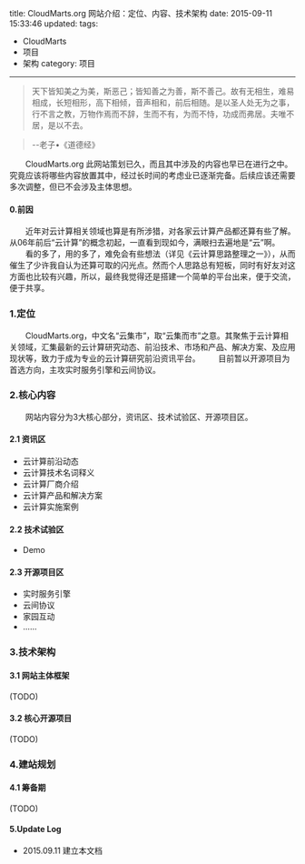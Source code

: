 title: CloudMarts.org 网站介绍：定位、内容、技术架构
date: 2015-09-11 15:33:46
updated:
tags:
- CloudMarts
- 项目
- 架构
category: 项目
---
> 天下皆知美之为美，斯恶己；皆知善之为善，斯不善己。故有无相生，难易相成，长短相形，高下相倾，音声相和，前后相随。是以圣人处无为之事，行不言之教，万物作焉而不辞，生而不有，为而不恃，功成而弗居。夫唯不居，是以不去。

> --老子•《道德经》

　　CloudMarts.org 此网站策划已久，而且其中涉及的内容也早已在进行之中。究竟应该将哪些内容放置其中，经过长时间的考虑业已逐渐完备。后续应该还需要多次调整，但已不会涉及主体思想。

#### 0.前因
　　近年对云计算相关领域也算是有所涉猎，对各家云计算产品都还算有些了解。从06年前后“云计算”的概念初起，一直看到现如今，满眼扫去遍地是“云”啊。
　　看的多了，用的多了，难免会有些想法（详见《云计算思路整理之一》），从而催生了少许我自认为还算可取的闪光点。然而个人思路总有短板，同时有好友对这方面也比较有兴趣，所以，最终我觉得还是搭建一个简单的平台出来，便于交流，便于共享。

### 1.定位
　　CloudMarts.org，中文名“云集市”，取“云集而市”之意。其聚焦于云计算相关领域，汇集最新的云计算研究动态、前沿技术、市场和产品、解决方案、及应用现状等，致力于成为专业的云计算研究前沿资讯平台。
　　目前暂以开源项目为首选方向，主攻实时服务引擎和云间协议。
<!-- more -->
### 2.核心内容
　　网站内容分为3大核心部分，资讯区、技术试验区、开源项目区。
#### 2.1 资讯区
+ 云计算前沿动态
+ 云计算技术名词释义
+ 云计算厂商介绍
+ 云计算产品和解决方案
+ 云计算实施案例

#### 2.2 技术试验区
+ Demo

#### 2.3 开源项目区
+ 实时服务引擎
+ 云间协议
+ 家园互动
+ ……

### 3.技术架构
#### 3.1 网站主体框架
(TODO)

#### 3.2 核心开源项目
(TODO)
### 4.建站规划
#### 4.1 筹备期
(TODO)

#### 5.Update Log
* 2015.09.11 建立本文档


